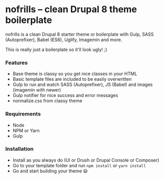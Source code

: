 # nofrills – clean Drupal 8 theme boilerplate
nofrills is a clean Drupal 8 starter theme or boilerplate with Gulp, SASS (Autoprefixer), Babel (ES6), Uglify, Imagemin and more.

This is really just a boilerplate so it'll look ugly! ;)

### Features
- Base theme is classy so you get nice classes in your HTML
- Basic template files are included to be easily overwritten
- Gulp to run and watch SASS (Autoprefixer), JS (Babel) and images (imagemin with newer)
- Gulp notifier for nice success and error messages
- normalize.css from classy theme

### Requirements
- Node
- NPM or Yarn
- Gulp

### Installation
- Install as you always do (UI or Drush or Drupal Console or Composer)
- Go to your template folder and run `npm install` or `yarn install`
- Go and start building your theme 😃
